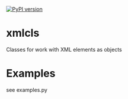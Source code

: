 [![PyPI version](https://badge.fury.io/py/xmlcls.svg)](https://badge.fury.io/py/xmlcls)

# xmlcls
Classes for work with XML elements as objects

# Examples

see examples.py
